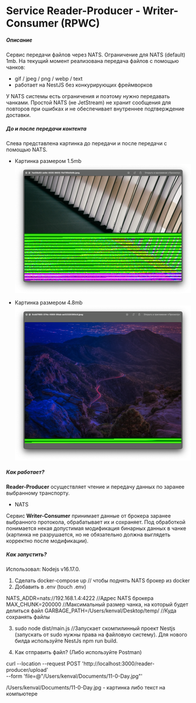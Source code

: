 # Service Reader-Producer - Writer-Consumer (RPWC)

##### Описание
Сервис передачи файлов через NATS. Ограничение для NATS (default) 1mb. На текущий момент реализована передача файлов с помощью чанков:
 - gif / jpeg / png / webp / text
 - работает на NestJS без конкурирующих фреймворков

У NATS системы есть ограничения и поэтому нужно передавать чанками. Простой NATS (не JetStream) не хранит сообщения для повторов при ошибках и не обеспечивает внутреннее подтверждение доставки.


##### До и после передачи контента
Слева представлена картинка до передачи и после передачи с помощью  NATS.

 - Картинка размером 1.5mb
![1.5mb](https://github.com/kenvals/nats-transfer/blob/main/images/p1.png)

 - Картинка размером 4.8mb
![4.8mb](https://github.com/kenvals/nats-transfer/blob/main/images/p2.png)

##### Как работает?

**Reader-Producer** осуществляет чтение и передачу данных по заранее выбранному транспорту. 
- NATS

Сервис **Writer-Consumer** принимает данные от брокера заранее выбранного протокола, обрабатывает  их и сохраняет. Под обработкой понимается некая допустимая модификация бинарных данных в чанке (картинка не разрушается, но не обязательно должна выглядеть корректно после модификации).

##### Как запустить?

Использовал: Nodejs v16.17.0.

1. Сделать docker-compose up // чтобы поднять NATS брокер  из docker
2. Добавить в .env (touch .env)

NATS_ADDR=nats://192.168.1.4:4222          //Адрес NATS брокера
MAX_CHUNK=200000                           //Максимальный размер чанка, на который будет делиться файл
GARBAGE_PATH=/Users/kenval/Desktop/temp/   //Куда сохранять файлы

3. sudo node dist/main.js //Запускает скомпилинный проект Nestjs (запускать от sudo нужны права на файловую систему). Для нового билда используйте NestJs npm run build.

4. Как отправить файл?  (Либо используйте Postman)

curl --location --request POST 'http://localhost:3000/reader-producer/upload' \
--form 'file=@"/Users/kenval/Documents/11-0-Day.jpg"'

/Users/kenval/Documents/11-0-Day.jpg - картинка либо текст на компьютере

